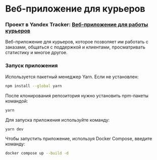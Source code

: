 # Веб-приложение для курьеров

<h3>Проект в Yandex Tracker: <a href="https://tracker.yandex.ru/pages/projects/3">Веб-приложение для работы курьеров</a></h3>

Веб-приложение для курьеров, которое позволяет им работать с заказами, общаться с поддержкой и клиентами, просматривать статистику и многое другое.

### Запуск приложения

Используется пакетный менеджер Yarn. Если не установлен:

```bash
npm install --global yarn
```

После клонирования репозитория нужно установить npm-пакеты командой:

```bash
yarn
```

Для запуска приложения используйте команду:

```bash
yarn dev
```

Чтобы запустить приложение, используя Docker Compose, введите команду:

```bash
docker compose up --build -d
```